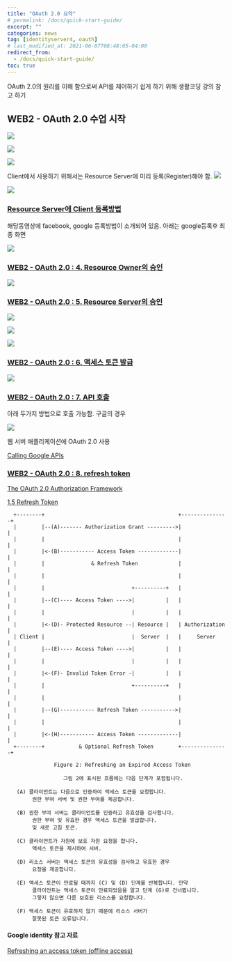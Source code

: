 ```yaml
---
title: "OAuth 2.0 요약"
# permalink: /docs/quick-start-guide/
excerpt: ""
categories: news
tag: [identityserver4, oauth]
# last_modified_at: 2021-06-07T08:48:05-04:00
redirect_from:
  - /docs/quick-start-guide/
toc: true
---
```



OAuth 2.0의 원리를 이해 함으로써 API를 제어하기 쉽게 하기 위해 생활코딩 강의 참고 하기

## WEB2 - OAuth 2.0 수업 시작 



![](/images/2022-02-16-10-59-32.png)

![](../images/2022-02-16-10-58-11.png)

![](../images/2022-02-16-11-06-58.png)


Client에서 사용하기 위해서는 Resource Server에 미리 등록(Register)해야 함.
![](../images/2022-02-16-11-20-04.png)


![](../images/2022-02-16-11-21-27.png)

### [Resource Server에 Client 등록방법](https://www.youtube.com/watch?v=_mm5ks5aWQ4&list=PLuHgQVnccGMA4guyznDlykFJh28_R08Q-&index=3)
해당동영상에 facebook, google 등록방법이 소개되어 있음.
아래는 google등록후 최종 화면

![](../images/2022-02-16-11-27-29.png)



### [WEB2 - OAuth 2.0 : 4. Resource Owner의 승인](https://www.youtube.com/watch?v=UH5XnjkBqKE&list=PLuHgQVnccGMA4guyznDlykFJh28_R08Q-&index=4)

![](../images/2022-02-16-11-52-45.png)


### [WEB2 - OAuth 2.0 : 5. Resource Server의 승인](https://www.youtube.com/watch?v=O0Rx9SRPzs4&list=PLuHgQVnccGMA4guyznDlykFJh28_R08Q-&index=5)


![](../images/2022-02-16-15-44-43.png)

![](../images/2022-02-16-15-47-10.png)

![](../images/2022-02-16-15-49-20.png)


### [WEB2 - OAuth 2.0 : 6. 액세스 토큰 발급](https://www.youtube.com/watch?v=BofCK1oWAyc&list=PLuHgQVnccGMA4guyznDlykFJh28_R08Q-&index=6)

![](../images/2022-02-16-15-52-42.png)

### [WEB2 - OAuth 2.0 : 7. API 호출](https://www.youtube.com/watch?v=Avdyl5FWdwA&list=PLuHgQVnccGMA4guyznDlykFJh28_R08Q-&index=7)

 아래 두가지 방법으로 호출 가능함. 구글의 경우

![](../images/2022-02-16-16-03-06.png)

웹 서버 애플리케이션에 OAuth 2.0 사용 

[Calling Google APIs](https://developers.google.com/identity/protocols/oauth2/web-server#callinganapi)


### [WEB2 - OAuth 2.0 : 8. refresh token](https://www.youtube.com/watch?v=9eKIYjcPXp4&list=PLuHgQVnccGMA4guyznDlykFJh28_R08Q-&index=8)


[The OAuth 2.0 Authorization Framework](https://datatracker.ietf.org/doc/html/rfc6749)

[1.5 Refresh Token](https://datatracker.ietf.org/doc/html/rfc6749#section-1.5)


```
  +--------+                                           +---------------+
  |        |--(A)------- Authorization Grant --------->|               |
  |        |                                           |               |
  |        |<-(B)----------- Access Token -------------|               |
  |        |               & Refresh Token             |               |
  |        |                                           |               |
  |        |                            +----------+   |               |
  |        |--(C)---- Access Token ---->|          |   |               |
  |        |                            |          |   |               |
  |        |<-(D)- Protected Resource --| Resource |   | Authorization |
  | Client |                            |  Server  |   |     Server    |
  |        |--(E)---- Access Token ---->|          |   |               |
  |        |                            |          |   |               |
  |        |<-(F)- Invalid Token Error -|          |   |               |
  |        |                            +----------+   |               |
  |        |                                           |               |
  |        |--(G)----------- Refresh Token ----------->|               |
  |        |                                           |               |
  |        |<-(H)----------- Access Token -------------|               |
  +--------+           & Optional Refresh Token        +---------------+

               Figure 2: Refreshing an Expired Access Token

                  그림 2에 표시된 흐름에는 다음 단계가 포함됩니다.

   (A) 클라이언트는 다음으로 인증하여 액세스 토큰을 요청합니다.
        권한 부여 서버 및 권한 부여를 제공합니다.

   (B) 권한 부여 서버는 클라이언트를 인증하고 유효성을 검사합니다.
        권한 부여 및 유효한 경우 액세스 토큰을 발급합니다.
        및 새로 고침 토큰.

   (C) 클라이언트가 자원에 보호 자원 요청을 합니다.
        액세스 토큰을 제시하여 서버.

   (D) 리소스 서버는 액세스 토큰의 유효성을 검사하고 유효한 경우
        요청을 제공합니다.

   (E) 액세스 토큰이 만료될 때까지 (C) 및 (D) 단계를 반복합니다. 만약
        클라이언트는 액세스 토큰이 만료되었음을 알고 단계 (G)로 건너뜁니다.
        그렇지 않으면 다른 보호된 리소스를 요청합니다.

   (F) 액세스 토큰이 유효하지 않기 때문에 리소스 서버가
        잘못된 토큰 오류입니다.
```

#### Google identity  참고 자료
[Refreshing an access token (offline access)](https://developers.google.com/identity/protocols/oauth2/web-server#httprest_7)



